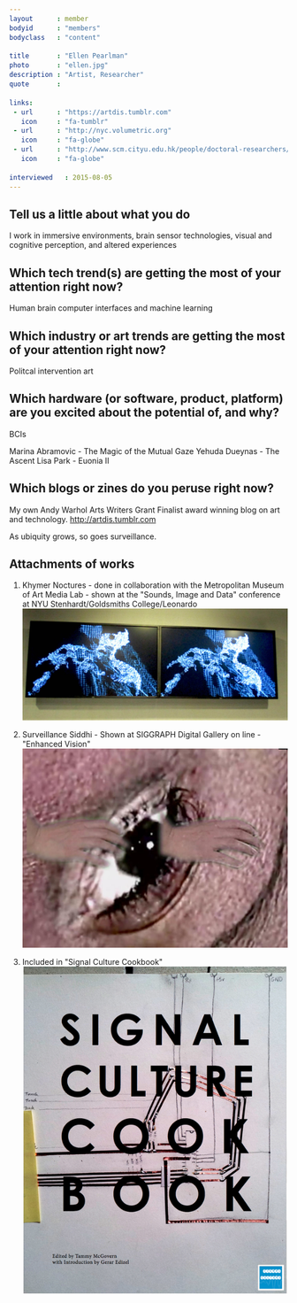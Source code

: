 ```yaml
---
layout      : member
bodyid      : "members"
bodyclass   : "content"

title       : "Ellen Pearlman"
photo       : "ellen.jpg"
description : "Artist, Researcher"
quote       :

links:
 - url      : "https://artdis.tumblr.com"
   icon     : "fa-tumblr"
 - url      : "http://nyc.volumetric.org"
   icon     : "fa-globe"
 - url      : "http://www.scm.cityu.edu.hk/people/doctoral-researchers/pearlman-ellen-l/"
   icon     : "fa-globe"

interviewed   : 2015-08-05
---
```


## Tell us a little about what you do
I work in immersive environments, brain sensor technologies, visual and cognitive perception, and altered experiences

## Which tech trend(s) are getting the most of your attention right now?
Human brain computer interfaces and machine learning

## Which industry or art trends are getting the most of your attention right now?
Politcal intervention art

## Which hardware (or software, product, platform) are you excited about the potential of, and why?
BCIs

Marina Abramovic - The Magic of the Mutual Gaze
Yehuda Dueynas - The Ascent
Lisa Park - Euonia II

## Which blogs or zines do you peruse right now?
My own Andy Warhol Arts Writers Grant Finalist award winning blog on art and technology. <http://artdis.tumblr.com>

As ubiquity grows, so goes surveillance.

## Attachments of works

1. Khymer Noctures - done in collaboration with the Metropolitan Museum of Art Media Lab - shown at the "Sounds, Image and Data" conference at NYU Stenhardt/Goldsmiths College/Leonardo  
   ![Khymer Nocturnes](/images/interviews/ellen/khymer_noctures.jpg)

2. Surveillance Siddhi - Shown at SIGGRAPH Digital Gallery on line - "Enhanced Vision"  
   ![Surveillance Siddhi](/images/interviews/ellen/surveillance_siddhi.jpg)

3. Included in "Signal Culture Cookbook"  
   ![Signal Culture Cookbook](/images/interviews/ellen/signal_culture_cookbook.png)
